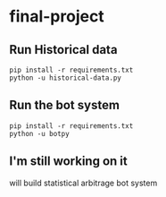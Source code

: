# final-project

## Run Historical data
```
pip install -r requirements.txt
python -u historical-data.py
```

## Run the bot system
```
pip install -r requirements.txt
python -u botpy
```
## I'm still working on it
will build statistical arbitrage bot system